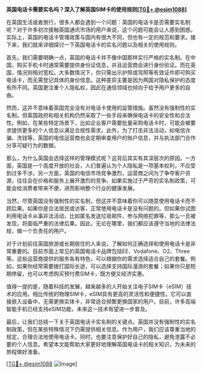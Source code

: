 **英国电话卡需要实名吗？深入了解英国SIM卡的使用规则[[TG💪+ @esim1088](https://t.me/s/esim1088)]**

在英国生活或者旅行，很多人都会遇到一个问题：英国的电话卡是否需要实名制呢？对于许多初次接触英国通讯市场的用户来说，这个问题可能会让人感到困惑。实际上，英国的电话卡管理政策与国内有很大不同，但也有一定的规范和要求。接下来，我们就来详细探讨一下英国电话卡的实名问题以及相关的使用规则。

首先，我们需要明确一点，英国的电话卡并不像中国那样实行严格的实名制。在中国，购买手机卡时通常需要提供身份证信息，并且运营商会进行身份验证。而在英国，情况则相对宽松。大多数情况下，你只需出示护照或驾照等有效证件即可购买电话卡，而无需登记具体的身份信息。这种差异主要是因为两国对隐私保护的态度有所不同。英国更注重个人隐私权，因此在通信领域也倾向于给予用户更多的自由。

然而，这并不意味着英国完全没有对电话卡使用的监管措施。虽然没有强制性的实名制，但英国政府和相关机构仍然采取了一些手段来确保电话卡的安全性和合法性。例如，在某些特定场景下，比如企业客户需要批量采购电话卡时，可能会被要求提供更多的个人信息以满足合规性需求。此外，为了打击非法活动，如电信诈骗、洗钱等，英国的电信运营商也会定期审查用户的账户信息，并与执法部门合作分享可疑行为的数据。

那么，为什么英国会选择这样的管理模式呢？这背后其实有其深层次的原因。一方面，英国是一个高度开放的社会，人们普遍认为个人隐私是一项基本权利，不应受到过多干涉。另一方面，英国的电信市场竞争激烈，运营商之间为了争夺客户资源，往往会在价格和服务上展开激烈的竞争。如果实施过于严苛的实名制政策，可能会给消费者带来不便，进而影响整个行业的健康发展。

当然，尽管英国没有强制性的实名制，但这并不意味着你可以随意使用电话卡而不顾后果。如果你是合法居民或访客，正常使用电话卡是没有问题的。但如果你试图利用电话卡从事非法活动，比如匿名发送垃圾邮件、参与网络犯罪等，那么一旦被发现，将面临严重的法律后果。因此，无论在哪里，我们都应该遵守当地的法律法规，做一个负责任的用户。

对于计划前往英国旅游或长期居住的人来说，了解如何正确选择和使用电话卡是非常重要的。目前市面上常见的英国电话卡品牌包括EE、Vodafone、O2、Three等。这些运营商提供的服务各有特色，可以根据你的需求选择适合自己的套餐。例如，如果你经常需要拨打国际长途，可以选择支持国际漫游的套餐；如果你只是短期停留，也可以考虑购买预付费SIM卡，既方便又经济实惠。

值得一提的是，随着科技的发展，越来越多的人开始关注电子SIM卡（eSIM）技术的应用。相比传统的物理SIM卡，eSIM具有更高的灵活性和便捷性。它可以直接嵌入设备中，无需更换实体卡，非常适合频繁更换国家的用户。目前，许多高端智能手机已经支持eSIM功能，未来这一技术有望进一步普及。

最后，让我们总结一下关于英国电话卡实名制的关键点。英国并没有强制性的实名制政策，但在某些特殊情况下仍需提供相关信息。作为用户，我们应该尊重当地的规定，合理合法地使用电话卡。同时，也要注意保护好自己的隐私，避免泄露不必要的个人信息。希望本文能帮助大家更好地理解英国电话卡的相关知识，为未来的旅程做好准备。

[[TG💪+ @esim1088](https://t.me/s/esim1088) ![Image](https://i.postimg.cc/4NQfJmqS/Snipaste-2025-05-13-00-14-12.png)]